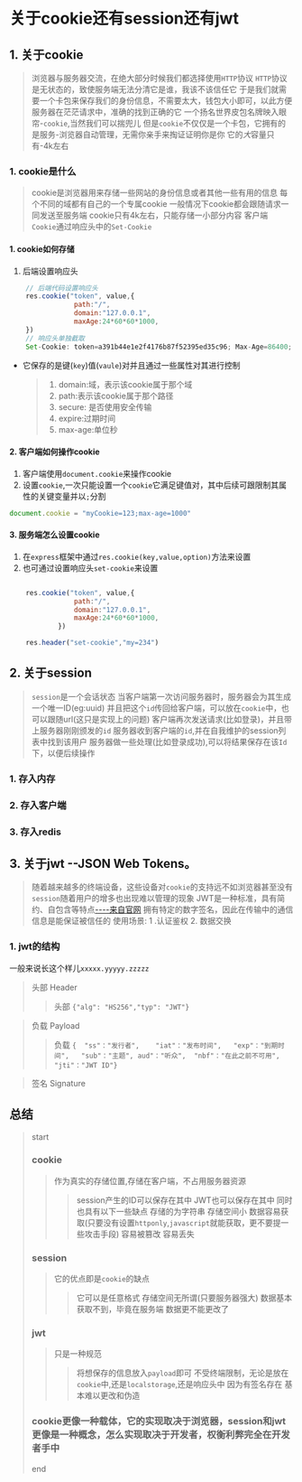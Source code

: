 # 关于cookie还有session还有jwt

## 1. 关于cookie

> 浏览器与服务器交流，在绝大部分时候我们都选择使用`HTTP`协议
> `HTTP`协议是无状态的，致使服务端无法分清它是谁，我该不该信任它
> 于是我们就需要一个卡包来保存我们的身份信息，不需要太大，钱包大小即可，以此方便服务器在茫茫请求中，准确的找到正确的它
> 一个扬名世界皮包名牌映入眼帘-`cookie`,当然我们可以揣兜儿
> 但是`cookie`不仅仅是一个卡包，它拥有的是服务-浏览器自动管理，无需你亲手来掏证证明你是你
> 它的*大*容量只有-4k左右

### 1. cookie是什么

> cookie是浏览器用来存储一些网站的身份信息或者其他一些有用的信息
> 每个不同的域都有自己的一个专属cookie
> 一般情况下cookie都会跟随请求一同发送至服务端
> cookie只有4k左右，只能存储一小部分内容
> 客户端
> ```Cookie```通过响应头中的```Set-Cookie```

#### 1. cookie如何存储

1. 后端设置响应头

```javascript
    // 后端代码设置响应头
    res.cookie("token", value,{
                path:"/",
                domain:"127.0.0.1",
                maxAge:24*60*60*1000,
    })
    // 响应头单独截取
    Set-Cookie: token=a391b44e1e2f4176b87f52395ed35c96; Max-Age=86400; Domain=127.0.0.1; Path=/; Expires=Fri, 27 Nov 2020 07:46:19 GMT
```
 - 它保存的是键(`key`)值(`vaule`)对并且通过一些属性对其进行控制
    > 1. domain:域，表示该cookie属于那个域
    > 2. path:表示该cookie属于那个路径
    > 3. secure: 是否使用安全传输
    > 4. expire:过期时间
    > 5. max-age:单位秒

#### 2. 客户端如何操作cookie

1. 客户端使用`document.cookie`来操作cookie
2. 设置`cookie`,一次只能设置一个`cookie`它满足键值对，其中后续可跟限制其属性的关键变量并以`;`分割
```javascript
document.cookie = "myCookie=123;max-age=1000"
```
#### 3. 服务端怎么设置cookie

1. 在`express`框架中通过`res.cookie(key,value,option)`方法来设置
2. 也可通过设置响应头`set-cookie`来设置

```javascript

    res.cookie("token", value,{
                path:"/",
                domain:"127.0.0.1",
                maxAge:24*60*60*1000,
            })

    res.header("set-cookie","my=234")

```


## 2. 关于session

> `session`是一个会话状态
> 当客户端第一次访问服务器时，服务器会为其生成一个唯一ID(eg:uuid)
> 并且把这个`id`传回给客户端，可以放在`cookie`中，也可以跟随url(这只是实现上的问题)
> 客户端再次发送请求(比如登录)，并且带上服务器刚刚颁发的`id`
> 服务器收到客户端的`id`,并在自我维护的session列表中找到该用户
> 服务器做一些处理(比如登录成功),可以将结果保存在该`Id`下，以便后续操作

### 1. 存入内存

### 2. 存入客户端

### 3. 存入redis

## 3. 关于jwt   --JSON Web Tokens。

> 随着越来越多的终端设备，这些设备对`cookie`的支持远不如浏览器甚至没有
> `session`随着用户的增多也出现难以管理的现象
> JWT是一种标准，具有简约、自包含等特点[----来自官网](http://jwtio.online/introduction.html)
> 拥有特定的数字签名，因此在传输中的通信信息是能保证被信任的
> 使用场景: 1 .认证鉴权  2. 数据交换

### 1. jwt的结构

一般来说长这个样儿```xxxxx.yyyyy.zzzzz```

> 头部 Header
>
> >头部 ```{"alg": "HS256","typ": "JWT"}```

> 负载 Payload
>
> > 负载 ```{  "ss"："发行者",	"iat"："发布时间",	"exp"："到期时间",	"sub"："主题",	aud"："听众",	"nbf"："在此之前不可用",  "jti"："JWT ID"}```

> 签名 Signature

## 总结

> start
> ### cookie
> > 作为真实的存储位置,存储在客户端，不占用服务器资源
> > > session产生的ID可以保存在其中
> > > JWT也可以保存在其中
> > 同时也具有以下一些缺点
> > > 存储的为字符串
> > > 存储空间小
> > > 数据容易获取(只要没有设置`httponly`,`javascript`就能获取，更不要提一些攻击手段)
> > > 容易被篡改
> > > 容易丢失
> ### session
> > 它的优点即是`cookie`的缺点
> > > 它可以是任意格式
> > > 存储空间无所谓(只要服务器强大)
> > > 数据基本获取不到，毕竟在服务端
> > > 数据更不能更改了
> ### jwt
> > 只是一种规范
> > > 将想保存的信息放入`payload`即可
> > > 不受终端限制，无论是放在`cookie`中,还是`localstorage`,还是响应头中
> > 因为有签名存在
> > > 基本难以更改和伪造
> ### cookie更像一种载体，它的实现取决于浏览器，session和jwt更像是一种概念，怎么实现取决于开发者，权衡利弊完全在开发者手中
>end

